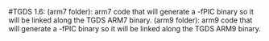 #TGDS 1.6:
(arm7 folder): arm7 code that will generate a -fPIC binary so it will be linked along the TGDS ARM7 binary.
(arm9 folder): arm9 code that will generate a -fPIC binary so it will be linked along the TGDS ARM9 binary.

